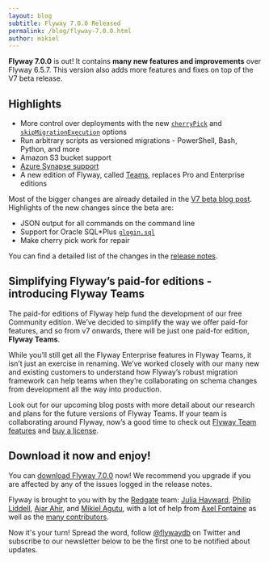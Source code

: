 ```yaml
---
layout: blog
subtitle: Flyway 7.0.0 Released
permalink: /blog/flyway-7.0.0.html
author: mikiel
---
```


**Flyway 7.0.0** is out! It contains **many new features and improvements** over Flyway 6.5.7. This version also adds more features and fixes on top of the V7 beta release.

## Highlights

- More control over deployments with the new [`cherryPick`](/documentation/configuration/configuration/cherryPick) and [`skipMigrationExecution`](/documentation/configuration/configuration/skipExecutingMigrations) options
- Run arbitrary scripts as versioned migrations - PowerShell, Bash, Python, and more
- Amazon S3 bucket support
- [Azure Synapse support](/documentation/database/azuresynapse)
- A new edition of Flyway, called [Teams](/download), replaces Pro and Enterprise editions

Most of the bigger changes are already detailed in the [V7 beta blog post](/blog/flyway-7.0.0-beta). Highlights of the new changes since the beta are:

- JSON output for all commands on the command line
- Support for Oracle SQL*Plus [`glogin.sql`](/documentation/database/oracle#site-profile-gloginsql--user-profiles-loginsql)
- Make cherry pick work for repair

You can find a detailed list of the changes in the [release notes](/documentation/learnmore/releaseNotes#7.0.0).

## Simplifying Flyway’s paid-for editions - introducing Flyway Teams

The paid-for editions of Flyway help fund the development of our free Community edition. We’ve decided to simplify the way we offer paid-for features, and so from v7 onwards, there will be just one paid-for edition, **Flyway Teams**.

While you’ll still get all the Flyway Enterprise features in Flyway Teams, it isn’t just an exercise in renaming. We’ve worked closely with our many new and existing customers to understand how Flyway’s robust migration framework can help teams when they’re collaborating on schema changes from development all the way into production. 

Look out for our upcoming blog posts with more detail about our research and plans for the future versions of Flyway Teams. If your team is collaborating around Flyway, now’s a good time to check out [Flyway Team features](https://flywaydb.org/download/) and [buy a license](https://flywaydb.org/download/teams). 

## Download it now and enjoy!

You can [download Flyway 7.0.0](/download) now! We recommend you upgrade if you are affected by any
of the issues logged in the release notes.

Flyway is brought to you with <i class="fa fa-heart"></i> by the [Redgate](https://red-gate.com) team:
[Julia Hayward](https://twitter.com/Julia_Hayward),
[Philip Liddell](https://github.com/Lyeeedar), [Ajar Ahir](https://github.com/DoodleBobBuffPants), and [Mikiel Agutu](https://twitter.com/mikielagutu),
with a lot of help from [Axel Fontaine](https://twitter.com/axelfontaine)
as well as the [many contributors](/documentation/contribute/hallOfFame).

Now it's your turn! Spread the word, follow [@flywaydb](https://twitter.com/flywaydb) on Twitter and
subscribe to our newsletter below to be the first one to be notified about updates.
